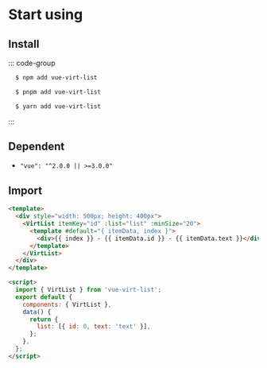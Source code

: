 # Start using

## Install

::: code-group

```sh [npm]
  $ npm add vue-virt-list
```

```sh [pnpm]
  $ pnpm add vue-virt-list
```

```sh [yarn]
  $ yarn add vue-virt-list
```

:::

## Dependent

- `"vue": "^2.0.0 || >=3.0.0"`

## Import

```html
<template>
  <div style="width: 500px; height: 400px">
    <VirtList itemKey="id" :list="list" :minSize="20">
      <template #default="{ itemData, index }">
        <div>{{ index }} - {{ itemData.id }} - {{ itemData.text }}</div>
      </template>
    </VirtList>
  </div>
</template>

<script>
  import { VirtList } from 'vue-virt-list';
  export default {
    components: { VirtList },
    data() {
      return {
        list: [{ id: 0, text: 'text' }],
      };
    },
  };
</script>
```
